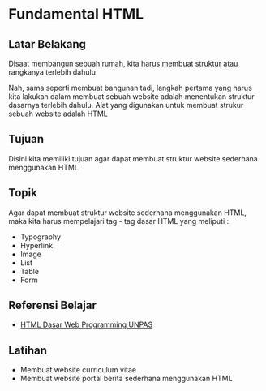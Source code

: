 # Fundamental HTML

## Latar Belakang

Disaat membangun sebuah rumah, kita harus membuat struktur atau rangkanya terlebih dahulu

Nah, sama seperti membuat bangunan tadi, langkah pertama yang harus kita lakukan dalam membuat sebuah website adalah menentukan struktur dasarnya terlebih dahulu. Alat yang digunakan untuk membuat strukur sebuah website adalah HTML

## Tujuan

Disini kita memiliki tujuan agar dapat membuat struktur website sederhana menggunakan HTML

## Topik

Agar dapat membuat struktur website sederhana menggunakan HTML, maka kita harus mempelajari tag - tag dasar HTML yang meliputi :

- Typography
- Hyperlink
- Image
- List
- Table
- Form

## Referensi Belajar

- [HTML Dasar Web Programming UNPAS](https://www.youtube.com/playlist?list=PLFIM0718LjIVuONHysfOK0ZtiqUWvrx4F)

## Latihan

- Membuat website curriculum vitae
- Membuat website portal berita sederhana menggunakan HTML
